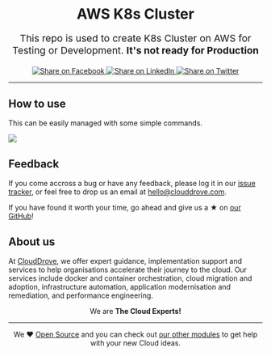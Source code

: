 <h1 align='center'>AWS K8s Cluster</h1><p align='center' style='font-size: 1.2rem;''> This repo is used to create K8s Cluster on AWS for Testing or Development. <b>It's not ready for Production</b>  </p>	<p align='center'>	<a href='https://facebook.com/sharer/sharer.php?u=https://github.com/clouddrove/aws-k8s-cluster'>	  <img title='Share on Facebook' src='https://user-images.githubusercontent.com/50652676/62817743-4f64cb80-bb59-11e9-90c7-b057252ded50.png' />	</a>	<a href='https://www.linkedin.com/shareArticle?mini=true&title=aws+k8s+clustert&url=https://github.com/clouddrove/aws-k8s-cluster'>	  <img title='Share on LinkedIn' src='https://user-images.githubusercontent.com/50652676/62817742-4e339e80-bb59-11e9-87b9-a1f68cae1049.png' />	</a>	<a href='https://twitter.com/intent/tweet/?text=aws+k8s+cluster&url=https://github.com/clouddrove/aws-k8s-cluster'>	  <img title='Share on Twitter' src='https://user-images.githubusercontent.com/50652676/62817740-4c69db00-bb59-11e9-8a79-3580fbbf6d5c.png' />	</a>	</p>	<hr>

## How to use

This can be easily managed with some simple commands.

<img src="https://user-images.githubusercontent.com/50652676/63420368-292a1000-c424-11e9-8fda-0cf623b0104b.png">


## Feedback

If you come accross a bug or have any feedback, please log it in our [issue tracker](https://github.com/clouddrove/aws-k8s-cluster/issues), or feel free to drop us an email at [hello@clouddrove.com](mailto:hello@clouddrove.com).

If you have found it worth your time, go ahead and give us a ★ on [our GitHub](https://github.com/clouddrove/aws-k8s-cluster)!

## About us

At [CloudDrove](https://clouddrove.com), we offer expert guidance, implementation support and services to help organisations accelerate their journey to the cloud. Our services include docker and container orchestration, cloud migration and adoption, infrastructure automation, application modernisation and remediation, and performance engineering.

<p align='center'>We are <b> The Cloud Experts!</b></p><hr /><p align='center'>We ❤️  <a href='https://github.com/clouddrove'>Open Source</a> and you can check out <a href='https://github.com/clouddrove'>our other modules</a> to get help with your new Cloud ideas.</p>
